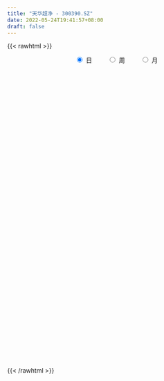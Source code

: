 ```yaml
---
title: "天华超净 - 300390.SZ"
date: 2022-05-24T19:41:57+08:00
draft: false
---
```

{{< rawhtml >}}
    <div style="text-align: center">
        <label style="padding: 1rem;"><input style="margin-right: .5rem" type="radio" name="period" value="D" checked onclick="period_change(this)">日</label>
        <label style="padding: 1rem;"><input style="margin-right: .5rem" type="radio" name="period" value="W" onclick="period_change(this)">周</label>
        <label style="padding: 1rem;"><input style="margin-right: .5rem" type="radio" name="period" value="M" onclick="period_change(this)">月</label>
    </div>
    <div id="chart" style="height: 700px;"></div> 
    <script type="text/javascript">
        const D_v = [80762.89,157834.22,132443.6,96518.9,212147.38,216285.08,112643.16,124177.95,121810.19,94123.38,204883.23,390448.58,248851.28,268420.55,229014.12,255311.05,226556.91,224383.01,166035.72,189314.53,180720.51,134389.61,144745.28,318432.0,188415.57,222816.25,136258.63,135154.48,150711.22,174479.68,109405.51,182226.04,136568.96,100994.3,108147.22,150320.34,231206.35,299266.33,206222.58,167176.9,211839.44,247022.02,169716.82,145590.75,218535.73,141402.88,166075.26,121489.1,224682.42,164921.5,212293.21,200656.16,403316.78,230656.48,263817.37,531940.54,542545.35,248605.92,336870.13,255255.33,234433.85,258477.77,209041.13,161630.61,201378.44,240666.85,192921.07,171176.92,191752.16,268802.78,239217.39,214178.41,179068.52,150154.84,104173.28,180128.32,200097.08,159625.41,208385.47,232058.59,321823.17,256010.81,184618.12,162274.79,178678.64,215143.64,198583.21,151701.38,196780.33,273568.2,179808.61,143244.02,169204.91,135725.99,263324.5,158356.55,218382.22,193871.6,200144.02,173655.83,221716.82,179803.66,201900.9,199842.55,259980.43,188293.88,173891.2,121995.0,120977.87,225959.42,179607.15,199524.59,186812.65,115245.66,218776.16,171092.66,176937.26,196175.5,211658.33,286804.15,210961.1,198810.08,125308.89,91451.16,128363.29,126163.85,305005.48,290091.4,215818.69,157253.61,144341.82,100075.65,112003.61,184833.65,228169.55,214855.27,152784.4,102488.58,120845.49,115936.78,189421.93,141512.73,159266.45,186585.52,112288.9,129411.91,130983.49,119586.57,103344.42,122204.07,123422.41,102713.09,116153.39,234231.57,202469.71,180208.3,135234.23,85131.49,112272.64,149081.74,143839.04,132710.81,125234.22,143103.73,198487.34,253135.49,135735.45,114645.51,127145.45,96478.39,134239.71,206253.44,139116.53,202192.94,146128.86,147496.67,130984.75,116554.72,124466.71,123672.06,202177.6,175214.28,297720.9,269403.96,172052.18,190478.88,293412.69,193347.6,149002.91,253931.04,151057.56,217182.26,174521.5,145284.32,316080.48,166085.73,152425.24,201030.92,144761.58,184131.12,199548.49,237786.41,286017.48,185021.36,235343.97,280693.74,281410.92,172795.96,213611.99,202602.03,140222.14,136166.72,136632.24,135481.58,109714.6,100202.73,145594.53,98283.77,127843.47,179946.96,263204.97,269418.67,146013.22,165723.16,99162.29,108655.53,104845.0,100699.77,109923.4,207427.67,151783.06,161719.46,120585.09,268819.69,277058.53,289122.41,245901.67,157556.24,107521.82,154196.5,235404.74,152625.64,100355.72,109357.85,231639.02,162879.99,200305.31,258190.32,239027.75,209723.9]
const D_histogram = [0.0,-0.0202110541,-0.0185120788,-0.0365931748,0.0691058747,0.1109046528,0.1304190978,0.1775952114,0.1773345455,0.1349531876,0.199326537,0.4926832046,0.8015077377,0.9575090024,1.0098969636,1.1222204724,1.4227491422,1.5953468962,1.5020472211,1.4438346167,1.4352630373,1.2509010652,1.1013358253,0.5682122175,0.261828848,0.10414281,-0.0777984935,-0.2234014485,-0.0807607219,-0.1456627043,-0.1892400979,-0.0810978743,-0.0772931516,-0.1477790915,-0.2208664594,-0.1961804182,0.4232290167,0.5878174539,0.8338446924,0.846112385,1.0268301186,1.5269489311,1.7361631625,1.5985373932,1.3954024618,1.1764172316,0.7769360718,0.4425725186,0.5908235093,0.7180903477,0.1615712728,-0.3618381924,-1.1683460084,-1.6617908516,-1.9559774846,-2.3582769885,-1.9760428718,-1.8749934756,-1.0721397279,-0.6822101963,-0.3703322395,-0.5234385422,-0.7559563271,-0.7891931828,-0.5881483371,-0.3629011331,-0.5295876863,-0.6429810312,-0.4164034126,0.2309913757,1.0037424035,1.6690225479,1.7529234128,1.6015605851,1.2873803647,1.3771403877,1.5582270111,1.7797138528,1.3789523729,2.0618838232,2.2496792021,1.6685132304,1.6055465356,1.4620252849,1.8337433745,3.2336122542,3.6969525204,3.4562828781,2.6155721965,1.1015985809,0.1298118319,-0.6720625029,-1.5425301458,-2.2959285551,-3.0060108819,-3.1226166798,-3.8788673882,-3.3504551148,-2.9115386981,-2.846149118,-3.0827978085,-2.7579313007,-2.2008690524,-1.9217576508,-1.1407018332,-0.4991534059,0.078231391,0.1432016465,-0.0159573662,-0.2102519551,-0.5743445064,-0.5675077504,-0.9876617139,-1.0351115064,-1.4291082989,-1.7483112235,-1.9745621431,-2.3556225565,-2.6562604028,-2.2743310996,-1.6144195213,-1.6788594441,-1.6260200169,-1.4068322489,-1.193076943,-1.2301524568,-0.5222415004,0.235778103,0.4221228322,0.7179398302,0.6152308867,0.4498849994,0.2231317295,0.4110263529,1.068587912,1.7846062313,2.074822571,2.1967340839,2.2505591553,1.8253052357,0.856789806,0.2018592192,-0.407714841,-0.5351433444,-0.6192942933,-0.9309878209,-1.292051309,-1.5335301307,-1.7586831944,-1.9711046636,-2.0122441113,-1.8993536847,-1.9133394079,-2.2590801856,-2.0593475089,-1.5634299982,-1.1223232988,-0.8578303973,-0.5574990931,-0.2808636524,-0.2040689274,-0.0234820804,-0.1269740526,-0.2709783572,-0.5196705571,-0.5301085805,-0.648685449,-0.6796730959,-0.4542107715,-0.2226586022,-0.2258240032,-0.4039516916,-0.3531675635,0.0895807404,0.3711423928,0.645721049,0.6851959922,0.5774913553,0.6537560192,0.6135819697,0.6044419371,0.6949799297,1.0875790119,1.4879917507,1.8004757618,2.0493991848,2.5120338335,2.7008978984,2.7040131725,2.8188764081,2.6921896916,2.3024241557,2.0513296348,1.9266988712,1.1457301974,0.5386720056,-0.0815220289,-0.6975395893,-1.2117778359,-1.6952428204,-2.0693745067,-2.0102903292,-1.5774221817,-1.3514790564,-1.074496373,-0.5445254889,-0.2970550027,-0.0883363698,0.0930114327,0.3661860403,0.4826499228,0.5945171818,0.4665404849,0.2008995959,0.0992044345,0.1915260466,-0.0637769803,-0.1469114128,-0.3727116758,-0.3619010799,-0.4341873648,-0.9481713598,-1.0678922597,-1.0996272357,-1.0758735262,-1.0237917786,-0.8815992114,-0.7853744038,-0.8188565592,-1.0410577315,-1.2354208298,-1.5295189879,-1.6527986043,-1.0844239102,-0.5304156176,0.0250455854,0.2465555569,0.3601729389,0.4938385607,0.6510827992,0.8459257142,0.8760559756,0.8497873044,0.8201560934,0.9897651406,0.9859275731,1.0059863416,1.0766072854,1.2104161704,1.0096579062]
const D_fast = [0.0,-0.0252638177,-0.0281928621,-0.0554222517,0.0675532664,0.1370782077,0.1891974272,0.2807723436,0.3248453141,0.3162022532,0.4304072367,0.8469347055,1.356136173,1.7515146883,2.0563768904,2.4492555173,3.1054714726,3.6769059507,3.9591180809,4.2618641307,4.6121083106,4.7404716047,4.8662403212,4.4751697677,4.2342436103,4.1025932748,3.9012023479,3.6997490308,3.8221995769,3.7208819184,3.6299945003,3.7178622553,3.7023436901,3.5949129773,3.4666089946,3.4422499313,4.1674666204,4.479009421,4.9334978326,5.1572936214,5.5947188848,6.47657493,7.119829952,7.381838531,7.5275542151,7.6026732928,7.3974261509,7.1737057274,7.4696625953,7.7764520207,7.260325764,6.6464567507,5.5478624326,4.6389698765,3.8557888724,2.8639201213,2.7521435201,2.3844445474,2.9192633631,3.1386403457,3.3579352426,3.0739693043,2.6524624376,2.4219272863,2.4759350477,2.6104569684,2.3113734936,2.0372348909,2.1597116564,2.8648542886,3.8885409173,4.9710766986,5.4932084167,5.7422357353,5.7499006062,6.183945726,6.7545891022,7.4210044072,7.3649810204,8.5633834265,9.3135986059,9.1495609419,9.487980881,9.7099659514,10.5401198847,12.748391828,14.1359702243,14.7593713014,14.572553669,13.3339796986,12.3946459076,11.424755947,10.1686557677,8.8412752196,7.3796901723,6.4824302045,4.756462649,4.4472611438,4.1582928859,3.5121451865,2.5047970439,2.1401807265,2.1470257118,1.9456977006,2.44157806,2.9583381357,3.5552807804,3.6560514476,3.4929030934,3.2460455156,2.7383668378,2.6033266561,1.9362572641,1.630029595,0.8787557278,0.1224749974,-0.5974164581,-1.5673825105,-2.5320854575,-2.7187389292,-2.4624322313,-2.9465870151,-3.3002525921,-3.4327728863,-3.5172868162,-3.8619004442,-3.2845498629,-2.4675857337,-2.1757102965,-1.7004083409,-1.6493095627,-1.7021842002,-1.8731545378,-1.5825033261,-0.6577947889,0.5043750881,1.3132970706,1.9843921045,2.6008569647,2.631929354,1.8776113759,1.2731455938,0.5616428234,0.3004284838,0.0614539616,-0.4829865212,-1.1670628365,-1.7919241909,-2.4567480532,-3.1619456883,-3.7061461639,-4.0680941585,-4.5604147337,-5.4709255577,-5.7860297582,-5.6809697471,-5.5204438724,-5.4704085702,-5.3094520393,-5.1030325117,-5.0772550185,-4.9025386917,-5.0377741771,-5.249523071,-5.6281329101,-5.7710980786,-6.0518463094,-6.2527522303,-6.1408425987,-5.96495508,-6.0245764818,-6.3036920931,-6.3411998559,-5.8760563668,-5.5017091162,-5.0657001977,-4.8549262565,-4.8182580547,-4.5785543859,-4.465332943,-4.3233624912,-4.0590795163,-3.3945856811,-2.6221750047,-1.859572053,-1.0982988339,-0.0076557268,0.8564328127,1.53555138,2.3551337175,2.9014944239,3.087334927,3.3490728148,3.7061167689,3.2115806445,2.7391904541,2.0986159124,1.3082134547,0.4910307491,-0.4162449405,-1.3077202535,-1.7512086583,-1.7126960562,-1.824622695,-1.8162641049,-1.4224245929,-1.2492178575,-1.062583317,-0.8579826564,-0.4932615387,-0.2561351754,0.004361379,-0.0069801966,-0.2223961867,-0.2992902395,-0.1590871157,-0.4303343877,-0.5501966734,-0.8691748554,-0.9488395295,-1.1296726556,-1.8806994905,-2.2673934553,-2.5740352402,-2.8192499122,-3.0231161093,-3.101323345,-3.2014421383,-3.4396384335,-3.9221040387,-4.4253223444,-5.1018002495,-5.638279517,-5.3410108004,-4.9196064123,-4.3578838128,-4.0747349522,-3.8710743354,-3.6139490734,-3.2939341351,-2.8876097916,-2.6384655363,-2.4522873814,-2.2768795691,-1.8598292367,-1.6171849109,-1.345629557,-1.0058567918,-0.5694438643,-0.5177876519]
const D_slow = [0.0,-0.0050527635,-0.0096807832,-0.0188290769,-0.0015526083,0.0261735549,0.0587783294,0.1031771322,0.1475107686,0.1812490655,0.2310806998,0.3542515009,0.5546284353,0.7940056859,1.0464799268,1.3270350449,1.6827223305,2.0815590545,2.4570708598,2.818029514,3.1768452733,3.4895705396,3.7649044959,3.9069575503,3.9724147623,3.9984504648,3.9790008414,3.9231504793,3.9029602988,3.8665446227,3.8192345982,3.7989601296,3.7796368417,3.7426920689,3.687475454,3.6384303495,3.7442376036,3.8911919671,4.0996531402,4.3111812365,4.5678887661,4.9496259989,5.3836667895,5.7833011378,6.1321517533,6.4262560612,6.6204900791,6.7311332088,6.8788390861,7.058361673,7.0987544912,7.0082949431,6.716208441,6.3007607281,5.8117663569,5.2221971098,4.7281863919,4.259438023,3.991403091,3.8208505419,3.7282674821,3.5974078465,3.4084187647,3.211120469,3.0640833848,2.9733581015,2.8409611799,2.6802159221,2.576115069,2.6338629129,2.8847985138,3.3020541508,3.740285004,4.1406751502,4.4625202414,4.8068053383,5.1963620911,5.6412905543,5.9860286475,6.5014996033,7.0639194038,7.4810477115,7.8824343454,8.2479406666,8.7063765102,9.5147795737,10.4390177039,11.3030884234,11.9569814725,12.2323811177,12.2648340757,12.09681845,11.7111859135,11.1372037747,10.3857010543,9.6050468843,8.6353300372,7.7977162586,7.069831584,6.3582943045,5.5875948524,4.8981120272,4.3478947641,3.8674553514,3.5822798931,3.4574915417,3.4770493894,3.512849801,3.5088604595,3.4562974707,3.3127113441,3.1708344065,2.923918978,2.6651411014,2.3078640267,1.8707862209,1.3771456851,0.788240046,0.1241749453,-0.4444078296,-0.84801271,-1.267727571,-1.6742325752,-2.0259406374,-2.3242098732,-2.6317479874,-2.7623083625,-2.7033638367,-2.5978331287,-2.4183481711,-2.2645404495,-2.1520691996,-2.0962862672,-1.993529679,-1.726382701,-1.2802311432,-0.7615255004,-0.2123419794,0.3502978094,0.8066241183,1.0208215698,1.0712863746,0.9693576644,0.8355718283,0.6807482549,0.4480012997,0.1249884725,-0.2583940602,-0.6980648588,-1.1908410247,-1.6939020525,-2.1687404737,-2.6470753257,-3.2118453721,-3.7266822493,-4.1175397489,-4.3981205736,-4.6125781729,-4.7519529462,-4.8221688593,-4.8731860911,-4.8790566113,-4.9108001244,-4.9785447137,-5.108462353,-5.2409894981,-5.4031608604,-5.5730791343,-5.6866318272,-5.7422964778,-5.7987524786,-5.8997404015,-5.9880322923,-5.9656371072,-5.872851509,-5.7114212468,-5.5401222487,-5.3957494099,-5.2323104051,-5.0789149127,-4.9278044284,-4.754059446,-4.482164693,-4.1101667553,-3.6600478149,-3.1476980187,-2.5196895603,-1.8444650857,-1.1684617926,-0.4637426906,0.2093047323,0.7849107713,1.29774318,1.7794178978,2.0658504471,2.2005184485,2.1801379413,2.005753044,1.702808585,1.2789978799,0.7616542532,0.2590816709,-0.1352738745,-0.4731436386,-0.7417677319,-0.8778991041,-0.9521628548,-0.9742469472,-0.950994089,-0.859447579,-0.7387850983,-0.5901558028,-0.4735206816,-0.4232957826,-0.398494674,-0.3506131623,-0.3665574074,-0.4032852606,-0.4964631796,-0.5869384495,-0.6954852908,-0.9325281307,-1.1995011956,-1.4744080045,-1.7433763861,-1.9993243307,-2.2197241336,-2.4160677345,-2.6207818743,-2.8810463072,-3.1899015146,-3.5722812616,-3.9854809127,-4.2565868902,-4.3891907946,-4.3829293983,-4.3212905091,-4.2312472743,-4.1077876341,-3.9450169343,-3.7335355058,-3.5145215119,-3.3020746858,-3.0970356624,-2.8495943773,-2.603112484,-2.3516158986,-2.0824640773,-1.7798600347,-1.5274455581]
const D_data = [['2021-05-13', 27.957, 27.8085, 27.5611, 28.6596],['2021-05-14', 27.9372, 27.4918, 26.7793, 28.6002],['2021-05-17', 27.2147, 27.6996, 27.0861, 28.5012],['2021-05-18', 27.6106, 27.383, 27.2939, 28.0658],['2021-05-19', 27.2642, 29.1841, 27.0168, 29.5898],['2021-05-20', 28.6992, 28.8575, 27.5116, 29.4216],['2021-05-21', 28.8575, 28.8476, 28.3825, 29.6888],['2021-05-24', 29.5206, 29.5107, 28.9466, 29.8669],['2021-05-25', 29.283, 29.2039, 28.9961, 29.7878],['2021-05-26', 29.3424, 28.7091, 28.6497, 29.6096],['2021-05-27', 28.513, 30.2708, 28.513, 30.7475],['2021-05-28', 30.2708, 34.4321, 30.2708, 34.4519],['2021-05-31', 34.9783, 36.8454, 34.7598, 36.9546],['2021-06-01', 36.3588, 36.9944, 35.8324, 38.0372],['2021-06-02', 37.1036, 37.1831, 36.6766, 38.6132],['2021-06-03', 37.3022, 39.4077, 37.0142, 40.4505],['2021-06-04', 38.7324, 44.1251, 38.5039, 44.1946],['2021-06-07', 44.135, 45.2871, 42.5063, 45.873],['2021-06-08', 43.708, 43.7378, 43.4001, 45.4857],['2021-06-09', 44.2939, 45.3268, 43.4398, 47.174],['2021-06-10', 45.3268, 47.3528, 44.0754, 47.9586],['2021-06-11', 46.1809, 46.1809, 44.6912, 47.5713],['2021-06-15', 46.6079, 47.174, 45.3665, 47.6706],['2021-06-16', 47.7501, 41.7316, 40.9173, 47.8692],['2021-06-17', 41.9402, 43.1916, 41.8111, 43.4001],['2021-06-18', 44.0556, 44.5124, 42.2183, 44.9196],['2021-06-21', 44.4032, 43.8669, 42.5758, 45.6843],['2021-06-22', 43.0029, 43.8768, 41.2947, 44.4032],['2021-06-23', 44.1946, 47.9189, 43.708, 48.485],['2021-06-24', 46.7966, 45.9922, 44.135, 48.0083],['2021-06-25', 45.6843, 46.3795, 44.0357, 47.0251],['2021-06-28', 47.2535, 48.8922, 46.1809, 50.7096],['2021-06-29', 49.7562, 48.3658, 47.6607, 50.5706],['2021-06-30', 48.6836, 47.7004, 47.5216, 48.9617],['2021-07-01', 48.0877, 47.6607, 46.4788, 49.2596],['2021-07-02', 47.0747, 49.1107, 46.1809, 49.9846],['2021-07-05', 51.6233, 58.9328, 51.2558, 58.9328],['2021-07-06', 61.4355, 56.3109, 54.3346, 62.0214],['2021-07-07', 57.602, 59.5883, 53.6791, 60.5814],['2021-07-08', 59.8862, 58.6348, 57.9396, 62.4187],['2021-07-09', 59.8961, 62.657, 58.903, 64.1468],['2021-07-12', 63.5608, 70.2148, 63.5608, 74.2867],['2021-07-13', 67.881, 70.5426, 66.2026, 71.0987],['2021-07-14', 67.8611, 68.5265, 66.5402, 72.9956],['2021-07-15', 69.5494, 68.8344, 65.3385, 71.1086],['2021-07-16', 68.8443, 69.4203, 66.4508, 72.5984],['2021-07-19', 69.0231, 67.1957, 66.719, 73.0949],['2021-07-20', 65.7258, 67.4638, 65.3385, 70.1751],['2021-07-21', 68.7152, 74.3959, 65.6663, 77.4349],['2021-07-22', 75.5877, 76.4021, 72.5288, 77.0178],['2021-07-23', 76.4418, 68.0299, 67.5135, 76.4418],['2021-07-26', 68.6258, 66.4409, 63.5608, 70.1155],['2021-07-27', 66.8382, 59.6478, 56.6088, 66.8481],['2021-07-28', 58.466, 59.8365, 58.3965, 62.4485],['2021-07-29', 61.6242, 59.6081, 58.6249, 64.1269],['2021-07-30', 61.5745, 55.4171, 50.2826, 61.6341],['2021-08-02', 59.5485, 64.1666, 59.5485, 66.5005],['2021-08-03', 61.5745, 61.0482, 59.5485, 64.5539],['2021-08-04', 62.0711, 71.7045, 61.5745, 72.936],['2021-08-05', 69.9963, 69.6189, 67.5036, 73.3432],['2021-08-06', 71.0093, 70.6617, 69.4402, 74.4853],['2021-08-09', 69.5097, 65.4279, 63.1139, 69.5097],['2021-08-10', 65.4378, 63.3721, 60.9389, 65.8649],['2021-08-11', 63.6502, 65.0009, 63.6502, 66.858],['2021-08-12', 63.8389, 68.2881, 62.4286, 69.8474],['2021-08-13', 67.5433, 69.7977, 66.5402, 74.4456],['2021-08-16', 66.9673, 65.1002, 62.8656, 68.2782],['2021-08-17', 64.3553, 64.9313, 62.1208, 67.3347],['2021-08-18', 65.855, 69.4501, 65.2293, 70.6816],['2021-08-19', 70.5128, 77.3952, 69.5196, 81.4472],['2021-08-20', 77.4846, 83.7116, 77.4846, 85.9064],['2021-08-23', 84.4167, 87.7834, 79.9674, 92.5008],['2021-08-24', 87.7934, 84.4068, 82.927, 92.3717],['2021-08-25', 85.9064, 83.1852, 79.451, 86.403],['2021-08-26', 83.3044, 81.6558, 81.1095, 85.3204],['2021-08-27', 82.5099, 87.843, 79.8284, 89.581],['2021-08-30', 86.4626, 91.6169, 86.403, 96.3244],['2021-08-31', 89.0249, 95.3313, 87.3961, 98.9761],['2021-09-01', 101.0319, 89.144, 85.2907, 102.4819],['2021-09-02', 92.2426, 105.7692, 87.4954, 106.9708],['2021-09-03', 111.0328, 104.627, 99.284, 118.1834],['2021-09-06', 104.5277, 96.533, 88.2701, 107.1397],['2021-09-07', 97.2878, 103.6935, 95.8576, 105.8685],['2021-09-08', 103.0082, 104.5079, 101.6278, 111.3109],['2021-09-09', 109.2451, 114.1214, 109.2451, 119.7227],['2021-09-10', 114.2208, 135.1561, 113.2375, 136.6557],['2021-09-13', 134.0736, 132.6832, 124.1323, 134.0736],['2021-09-14', 133.8253, 128.8894, 124.1422, 135.0667],['2021-09-15', 130.101, 122.5333, 122.0367, 134.2722],['2021-09-16', 122.1559, 110.9235, 107.7554, 122.1559],['2021-09-17', 114.2108, 113.2177, 106.9113, 116.4652],['2021-09-22', 109.3444, 112.0557, 109.3047, 119.1467],['2021-09-23', 112.2345, 107.4674, 104.4383, 113.7937],['2021-09-24', 107.7753, 104.6171, 101.3, 110.1092],['2021-09-27', 115.204, 100.5949, 95.9967, 116.6837],['2021-09-28', 101.3696, 104.7562, 99.6415, 106.8616],['2021-09-29', 103.7928, 92.8584, 92.7491, 107.6362],['2021-09-30', 97.4765, 106.6133, 97.4765, 107.5568],['2021-10-08', 108.252, 106.663, 103.2863, 111.1122],['2021-10-11', 105.2726, 101.9952, 97.983, 108.7486],['2021-10-12', 100.7935, 96.2152, 93.7919, 103.7829],['2021-10-13', 96.3343, 101.8959, 95.3412, 104.6668],['2021-10-14', 99.274, 105.8685, 97.6453, 107.3482],['2021-10-15', 105.2726, 103.5842, 99.4131, 107.5568],['2021-10-18', 103.0777, 112.0557, 99.0655, 113.1184],['2021-10-19', 108.0335, 114.0122, 107.4575, 116.7632],['2021-10-20', 113.2177, 116.8426, 111.4002, 123.1491],['2021-10-21', 117.1704, 112.7509, 112.0259, 119.0573],['2021-10-22', 113.7242, 110.2383, 110.2283, 117.1902],['2021-10-25', 108.1427, 109.2451, 103.3956, 111.2314],['2021-10-26', 113.1184, 105.7692, 105.2329, 115.3033],['2021-10-27', 106.2757, 109.4537, 103.2863, 112.6019],['2021-10-28', 107.7058, 102.7897, 101.1213, 111.2314],['2021-10-29', 103.3062, 105.7791, 102.8295, 106.9609],['2021-11-01', 105.789, 99.6018, 98.3206, 109.8212],['2021-11-02', 100.1083, 97.6254, 95.7385, 101.9754],['2021-11-03', 98.3405, 96.0463, 92.3618, 98.6186],['2021-11-04', 97.2778, 90.8721, 90.6536, 98.0723],['2021-11-05', 92.3519, 88.0814, 87.694, 93.6429],['2021-11-08', 86.8896, 94.8546, 86.8896, 97.3275],['2021-11-09', 95.4207, 99.5124, 93.8515, 100.6942],['2021-11-10', 99.6117, 90.5741, 89.9783, 99.6117],['2021-11-11', 91.17, 90.4748, 89.6803, 92.8484],['2021-11-12', 91.3289, 91.8156, 89.7399, 92.6995],['2021-11-15', 90.882, 91.5673, 87.2471, 92.908],['2021-11-16', 91.5673, 87.5749, 87.0882, 92.3618],['2021-11-17', 89.4618, 97.6453, 89.4618, 101.8959],['2021-11-18', 99.3038, 101.7469, 92.0639, 105.1534],['2021-11-19', 98.3206, 97.0295, 95.8179, 101.3596],['2021-11-22', 97.9234, 99.8103, 97.9234, 102.323],['2021-11-23', 99.8103, 95.5398, 95.1624, 101.588],['2021-11-24', 95.6689, 94.1395, 93.7323, 97.5261],['2021-11-25', 93.9409, 92.2724, 91.1005, 95.6888],['2021-11-26', 93.2358, 97.3275, 92.5604, 101.3],['2021-11-29', 95.1823, 105.8387, 95.0234, 106.8318],['2021-11-30', 107.815, 111.2314, 106.4643, 111.5393],['2021-12-01', 110.2383, 110.0297, 106.3452, 112.7211],['2021-12-02', 109.8609, 110.6852, 108.0534, 111.8869],['2021-12-03', 109.7417, 112.1054, 109.3742, 114.1612],['2021-12-06', 109.2551, 106.8119, 106.6232, 112.2245],['2021-12-07', 107.5568, 97.4268, 95.6391, 108.5499],['2021-12-08', 97.3275, 97.5261, 95.6491, 98.9264],['2021-12-09', 96.8408, 94.7255, 93.7125, 98.2511],['2021-12-10', 93.3549, 98.5192, 93.2258, 99.8103],['2021-12-13', 98.5192, 98.1319, 95.9371, 99.5025],['2021-12-14', 98.1121, 93.6628, 93.0371, 98.1121],['2021-12-15', 94.3282, 90.3656, 89.8889, 94.7652],['2021-12-16', 90.8721, 89.0844, 88.4886, 91.5673],['2021-12-17', 89.0844, 86.6314, 86.4427, 89.5413],['2021-12-20', 86.4427, 83.9698, 83.4633, 88.7269],['2021-12-21', 83.9598, 83.6222, 81.6359, 85.9859],['2021-12-22', 84.1982, 83.9003, 82.9766, 85.0523],['2021-12-23', 84.4167, 80.7024, 80.1661, 84.8636],['2021-12-24', 81.3678, 73.4723, 72.3997, 81.5366],['2021-12-27', 74.3066, 77.6832, 73.6114, 78.5075],['2021-12-28', 77.8521, 81.2684, 75.8161, 82.7383],['2021-12-29', 80.4441, 81.4373, 80.4243, 85.1119],['2021-12-30', 81.6359, 79.6993, 79.5305, 82.4205],['2021-12-31', 80.2852, 80.4441, 78.7558, 81.626],['2022-01-04', 82.4205, 80.6924, 77.713, 82.4205],['2022-01-05', 78.9346, 78.2592, 76.2034, 80.9208],['2022-01-06', 78.1599, 79.4709, 75.1607, 81.7352],['2022-01-07', 78.7359, 75.3593, 74.7733, 80.176],['2022-01-10', 74.5846, 73.3134, 72.8367, 75.975],['2022-01-11', 72.9062, 69.897, 68.6953, 73.3929],['2022-01-12', 72.8665, 71.0193, 68.7748, 74.237],['2022-01-13', 70.9994, 68.0796, 67.9207, 71.8038],['2022-01-14', 68.0796, 67.4539, 67.0666, 68.8244],['2022-01-17', 68.1292, 69.9367, 66.6991, 70.7114],['2022-01-18', 69.5594, 70.1652, 69.0231, 71.6847],['2022-01-19', 69.5296, 66.8382, 66.6296, 69.8474],['2022-01-20', 67.1262, 63.0642, 63.0146, 67.5234],['2022-01-21', 64.1567, 64.4348, 62.6868, 65.7457],['2022-01-24', 64.4348, 69.7282, 63.8587, 71.6052],['2022-01-25', 70.4234, 69.0131, 68.9436, 71.5059],['2022-01-26', 70.7809, 70.0162, 67.871, 71.208],['2022-01-27', 70.5724, 67.6525, 67.5631, 72.0025],['2022-01-28', 68.5265, 65.3485, 65.1498, 69.3905],['2022-02-07', 67.5234, 67.3049, 66.3416, 70.5922],['2022-02-08', 65.6265, 65.7159, 64.3752, 66.7091],['2022-02-09', 66.5899, 65.7457, 62.3095, 67.8313],['2022-02-10', 66.4906, 67.0467, 64.9711, 67.8214],['2022-02-11', 67.5334, 72.2011, 65.1995, 75.4785],['2022-02-14', 71.8535, 74.8726, 71.0491, 78.1301],['2022-02-15', 76.551, 76.4716, 73.1942, 77.3158],['2022-02-16', 77.4647, 78.2592, 77.0873, 81.4373],['2022-02-17', 77.4051, 84.2975, 77.1668, 86.7307],['2022-02-18', 83.5527, 84.4167, 82.6588, 87.6146],['2022-02-21', 84.4167, 84.5657, 82.4403, 85.6085],['2022-02-22', 88.3892, 88.3892, 86.5221, 90.5444],['2022-02-23', 88.2701, 87.5252, 85.817, 88.7666],['2022-02-24', 85.6581, 84.9033, 81.3082, 87.0684],['2022-02-25', 85.9064, 86.8002, 83.8903, 88.9057],['2022-02-28', 86.403, 89.1838, 85.8071, 89.869],['2022-03-01', 88.4985, 80.0072, 78.4678, 88.7865],['2022-03-02', 79.9972, 79.4013, 76.849, 81.0301],['2022-03-03', 79.6894, 76.4021, 76.2928, 80.0171],['2022-03-04', 75.8459, 73.085, 72.7771, 78.2592],['2022-03-07', 72.5984, 70.7908, 70.1254, 73.5418],['2022-03-08', 71.2874, 67.5135, 67.0368, 71.8038],['2022-03-09', 68.0895, 65.1895, 62.2399, 68.2583],['2022-03-10', 67.8313, 68.1988, 66.143, 69.3905],['2022-03-11', 67.2851, 72.7871, 66.7885, 73.373],['2022-03-14', 70.8107, 70.7611, 70.5426, 73.2737],['2022-03-15', 71.1881, 71.7045, 70.2843, 75.1805],['2022-03-16', 73.8, 76.3, 71.5, 76.3],['2022-03-17', 78.95, 74.4, 73.68, 79.68],['2022-03-18', 74.0, 74.86, 71.54, 74.86],['2022-03-21', 73.31, 75.44, 72.73, 77.65],['2022-03-22', 75.7, 77.88, 74.01, 78.87],['2022-03-23', 78.56, 77.2, 75.59, 79.37],['2022-03-24', 76.2, 78.1, 74.39, 78.68],['2022-03-25', 79.0, 75.4, 75.4, 79.68],['2022-03-28', 74.51, 72.81, 71.1, 76.0],['2022-03-29', 73.42, 73.93, 72.1, 75.59],['2022-03-30', 74.5, 76.4, 73.2, 76.43],['2022-03-31', 75.9, 71.6, 71.0, 76.13],['2022-04-01', 71.59, 72.7, 70.8, 74.38],['2022-04-06', 72.67, 69.8, 68.48, 73.66],['2022-04-07', 69.9, 71.81, 69.47, 74.2],['2022-04-08', 75.48, 70.19, 69.9, 75.99],['2022-04-11', 68.0, 62.39, 62.25, 68.0],['2022-04-12', 62.38, 64.65, 62.12, 65.09],['2022-04-13', 63.9, 64.28, 62.5, 67.2],['2022-04-14', 65.29, 63.85, 63.0, 65.6],['2022-04-15', 63.48, 63.3, 62.1, 64.99],['2022-04-18', 63.0, 63.89, 59.71, 64.22],['2022-04-19', 63.03, 62.96, 62.1, 64.35],['2022-04-20', 63.16, 60.5, 60.31, 63.98],['2022-04-21', 60.78, 56.3, 55.49, 61.49],['2022-04-22', 56.26, 54.17, 53.9, 56.73],['2022-04-25', 52.23, 50.0, 49.0, 53.44],['2022-04-26', 50.79, 49.19, 49.01, 51.49],['2022-04-27', 49.2, 57.38, 48.67, 57.5],['2022-04-28', 55.51, 58.98, 55.2, 60.45],['2022-04-29', 58.98, 61.18, 58.01, 61.61],['2022-05-05', 60.0, 58.59, 56.73, 60.15],['2022-05-06', 56.91, 57.78, 56.6, 60.35],['2022-05-09', 57.73, 58.45, 57.2, 59.03],['2022-05-10', 57.0, 59.42, 56.61, 60.55],['2022-05-11', 59.0, 60.9, 58.65, 63.49],['2022-05-12', 60.13, 59.62, 58.69, 60.97],['2022-05-13', 60.29, 59.13, 58.41, 60.48],['2022-05-16', 59.9, 59.15, 58.75, 61.5],['2022-05-17', 59.15, 62.33, 59.08, 63.1],['2022-05-18', 62.45, 61.01, 60.82, 62.88],['2022-05-19', 60.2, 61.8, 58.94, 61.99],['2022-05-20', 62.06, 63.2, 60.2, 63.55],['2022-05-23', 63.48, 65.19, 62.5, 65.97],['2022-05-24', 65.17, 61.47, 61.28, 65.64]]
const W_v = [107064.55,92093.28,122072.97,119414.45,91819.29,85770.38,125951.76,105187.82,142032.89,252144.3,143776.2,175490.42,145100.07,197731.88,102393.78,80209.19,84404.22,71905.29,1035215.21,378622.73,187218.47,218069.2,105003.62,155480.34,70980.73,108057.94,109155.51,151200.32,193572.57,109968.44,39632.92,19249.88,153528.81,1220826.4300000002,755293.37,2222599.5900000003,1843645.2400000002,1213205.98,1334478.55,808583.24,653393.9300000001,376984.02,826399.9800000001,912772.2100000001,1437291.3900000001,1036403.1899999999,758831.45,588954.49,279260.5,297741.36,267436.03,1815211.4999999998,3320992.5700000003,2279538.7800000003,1067216.76,969577.6000000001,947623.74,477108.74,753263.8100000001,417859.04,730528.45,439833.1299999999,265547.52,264607.24,351684.24,344548.08,348114.13,963281.1899999999,837289.8199999999,461469.98,251390.56,255863.43,188915.13,123626.0,150601.35,220707.51,256211.04,222249.42,359412.32,209919.01,418817.55,534770.29,678146.25,1128465.25,947379.6499999999,1855377.5799999998,845276.4399999999,541879.1299999999,537540.72,397805.91,345450.59,97845.31,395805.14,353690.12,318978.1,1306673.3599999999,1184011.1099999999,1514198.6000000001,744934.0800000001,515005.4400000001,499336.21,236097.94,263902.35,230054.41,462594.74,289642.08,244575.97,321304.53,285978.32,374313.58,328140.79,416154.47,1088386.46,101022.38,270524.31,286891.6,247077.21,283263.75,281185.35,217634.89,390391.72,463524.42,578721.1699999999,355353.88,527421.6000000001,1810067.4399999999,1038832.54,1504035.71,1369144.51,853069.9600000001,2720873.1799999997,2835130.7000000002,2795097.3100000001,2283242.0,1559603.5799999998,1912888.72,1383178.6899999999,1035165.3999999999,1632359.6499999999,2060546.6100000001,2055282.6399999997,1310482.0,830130.97,1135236.8199999998,1001742.72,1289463.2000000002,739907.6499999999,1340299.1699999999,1605164.4199999999,1844618.6200000001,788009.8199999999,1220241.6200000001,1967361.5,2093165.8299999998,1201141.7,1319896.9399999999,1524927.01,812347.01,573065.58,754231.5900000001,594744.55,706507.9400000001,536203.79,303132.49,228624.8,111753.8,585217.8500000001,1182219.72,510294.72,745662.3800000001,525577.41,791835.9300000001,492234.1900000001,619316.5800000001,1783511.8699999999,1329014.8399999999,2386588.2600000002,1239281.46,1390633.1200000001,1001682.8900000001,1417161.8200000001,1542677.8999999999,752053.24,373795.76,300161.83,927371.9299999999,1037902.3,836461.79,752115.8600000001,717318.95,1059328.7,636640.1699999999,851426.61,933302.24,765794.5699999999,236469.91,580335.98,770038.12,935443.3300000001,1228153.9099999999,894843.38,874409.1000000001,706009.52,678256.86,1115711.6000000001,922268.2,889461.49,1630387.3300000001,1617710.5800000001,1071194.8,1063870.3200000001,827703.3700000001,1121989.72,996726.0,1000441.7299999999,448174.92,833934.87,200144.02,976919.76,865138.38,907149.4700000001,974639.91,913335.38,1065442.71,698508.34,819143.2899999999,792723.4099999999,595615.29,698724.53,715316.37,550865.8100000001,845107.52,703233.52,743357.9399999999,923251.55,1118695.3100000001,945695.27,980906.6900000001,1052245.0800000001,1155265.95,829235.12,589277.21,570995.3999999999,788972.8700000001,674678.9000000001,1117305.1799999999,403457.91,750104.4199999999,962372.49,448751.65]
const W_histogram = [0.0,-0.0193112251,-0.0658924615,-0.0844905464,-0.0928759516,-0.100386537,-0.0793102154,-0.0586178159,-0.0410444725,-0.023554281,-0.0038906123,0.0172748967,0.0181494074,0.0305523793,0.0181715473,0.0070931462,-0.0165165859,-0.0196658634,-0.0240697865,-0.0540802453,-0.0648439269,-0.0732534835,-0.0722470683,-0.0791328655,-0.0738122861,-0.0686799857,-0.067249884,-0.0506843911,-0.0655520364,-0.0825872146,-0.0809713963,-0.0698822295,-0.0335832571,0.0877513926,0.2345792911,0.266732825,0.3301503716,0.3824364072,0.3414889825,0.2847947775,0.2155312447,0.1704960077,0.1499578553,0.1644307977,0.1842706749,0.1735695133,0.1540509648,0.0377677308,-0.0808766241,-0.1481122303,-0.1738455298,0.01759005,0.1278386974,0.1059912445,0.0154241849,-0.0329390538,-0.0700572914,-0.104990795,-0.119445066,-0.1436650756,-0.1406405331,-0.143230742,-0.1519794717,-0.2044542255,-0.2265036413,-0.2285831242,-0.1989257573,-0.152417701,-0.0741962043,-0.0687225185,-0.0640484232,-0.0572686712,-0.0648825604,-0.0728343396,-0.084684454,-0.0656231269,-0.0470161382,-0.0353695773,-0.0077025468,-0.0144209523,0.0099857692,0.0444621647,0.0694036112,0.129890658,0.1445045364,0.2075174005,0.2200042423,0.2256209812,0.2090772999,0.1829147283,0.1373443609,0.0956231791,0.0455074448,0.0073699498,-0.0220495777,-0.0215975615,-0.0135524384,-0.0118284115,0.0009567535,-0.0158311928,-0.0175450688,-0.032942515,-0.043462236,-0.0509059677,-0.0684875711,-0.1139753858,-0.1303012929,-0.120916609,-0.1220283779,-0.0910410594,-0.0526600502,-0.0272614645,-0.0263558073,-0.0338714144,-0.0323648386,-0.0358980033,-0.025972861,-0.0244234931,-0.0224888259,-0.0310522811,-0.0092042763,0.0079382053,0.0356820904,0.0490387267,0.0519403548,0.0945415726,0.1338010641,0.1679712243,0.1816908978,0.190891535,0.2824706537,0.548499213,0.7829335617,0.7646988927,0.7928913887,0.5426094723,0.3044524818,0.1001405348,-0.0008022468,0.0205218813,0.0028908489,-0.0495537361,-0.0461431593,0.0286681454,0.0549704404,-0.0191696597,-0.0612542993,0.0120872779,0.047168493,0.1497896828,0.1968188864,0.2048265817,0.4937953746,0.4973420007,0.4716136175,0.5755989931,0.4844427642,0.3687555022,0.2132351176,0.1629382658,0.0949601852,-0.1020066186,-0.2126419255,-0.3342428948,-0.4151648715,-0.4060321625,-0.3507487564,-0.3835796017,-0.4273577522,-0.3496841732,-0.3336766512,-0.230722718,-0.1886694221,-0.1568739762,-0.0608244676,0.2322838512,0.6784802558,0.7712859505,0.7483914466,0.4920542704,0.6536939964,0.8185187719,0.714004744,0.6756733872,0.4727731013,0.4813250729,0.3366666751,0.2278392171,0.1637139832,0.2297427731,0.1415916238,0.1202438967,-0.0187934145,-0.0360665869,-0.239389018,-0.3542349619,-0.4680563458,-0.454205702,-0.0901577967,0.7367033347,1.321234045,1.4825471915,1.5923941736,1.7157402555,2.527365203,3.2892076982,3.4520636191,2.5068938814,2.6888629561,2.5336200007,3.1124735914,3.4897099607,4.5203068259,6.7732692789,6.3104918596,5.0066052068,3.9087314284,2.864405014,1.7022042465,1.1442978752,0.2825649685,-1.5699212267,-2.5749700444,-2.8958753369,-3.0782713042,-2.2332014184,-2.5934764816,-3.5760532156,-4.9701491321,-5.2530615045,-5.5821260804,-6.0901491626,-6.3579956275,-6.195789821,-5.3794104969,-3.8412889427,-2.5501307926,-2.5030183241,-2.3761536753,-2.0492377071,-1.7072263926,-1.5765605221,-1.5694929458,-1.9162090556,-2.6050786333,-2.4363370994,-2.3976962207,-2.1340267931,-1.5646878934,-1.2001831862]
const W_fast = [0.0,-0.0241390313,-0.0871933832,-0.1269141046,-0.1585184977,-0.1911257174,-0.1898769497,-0.1838390041,-0.1765267788,-0.1649251576,-0.146234142,-0.1207499088,-0.1153380462,-0.0952969795,-0.1031349247,-0.1124400393,-0.1401789178,-0.1482446611,-0.1586660309,-0.202196551,-0.2291712143,-0.2558941418,-0.2729494936,-0.2996185073,-0.3127509993,-0.3247886954,-0.3401710648,-0.3362766696,-0.3675323239,-0.4052143058,-0.4238413366,-0.4302227272,-0.4023195691,-0.2590470712,-0.0535743499,0.0452623902,0.1912175297,0.3391126672,0.383537488,0.3980419775,0.3826612558,0.3802500208,0.3972013321,0.452781974,0.5186895199,0.5513807366,0.5703749293,0.463533628,0.3246701171,0.2204064533,0.1512117714,0.3470448637,0.4892531854,0.4939035436,0.4071925303,0.3505945281,0.2959619676,0.2347807654,0.1904652278,0.1303289493,0.0981933585,0.0597954642,0.0130518665,-0.0905364436,-0.1692117698,-0.2284370337,-0.2485111062,-0.2401074751,-0.1804350294,-0.1921419733,-0.2034799838,-0.2110173997,-0.2348519289,-0.261012293,-0.2940335208,-0.2913779755,-0.2845250214,-0.2817208548,-0.255979461,-0.2663031045,-0.2393999408,-0.1938080041,-0.1515156548,-0.0585559435,-0.007815931,0.1070762832,0.1745641856,0.2365861697,0.2723118135,0.291877924,0.2806436467,0.2628282597,0.2240893866,0.1877943791,0.1528624572,0.1479150829,0.1525720965,0.1513390205,0.1643633739,0.1436176294,0.1375174862,0.1138844112,0.0924991313,0.0723289076,0.0376254114,-0.0363562498,-0.0852574801,-0.1061019485,-0.1377208118,-0.1294937581,-0.1042777615,-0.0856945419,-0.0913778365,-0.1073612972,-0.113945931,-0.1264535965,-0.1230216695,-0.127578175,-0.1312657142,-0.1475922397,-0.128045304,-0.1089182711,-0.0722538633,-0.0466375454,-0.0307508285,0.0354857825,0.10819554,0.1843585062,0.2435009042,0.3004244251,0.4626212072,0.8657745698,1.295942309,1.4688823632,1.6952977063,1.580668158,1.4186242879,1.2393474747,1.1382041313,1.1646587297,1.1477504096,1.0829173906,1.0747921775,1.1567705185,1.1968154237,1.1178829086,1.0604846942,1.1368480909,1.1837214292,1.3237900398,1.420023965,1.4792383056,1.8916559423,2.0195380685,2.1117130897,2.3595982135,2.3895526756,2.3660542893,2.2638426841,2.2542803988,2.2100423644,1.9875739059,1.8237781176,1.6186164246,1.4339032301,1.3415278984,1.3091241155,1.1803983697,1.0297807812,1.0200333169,0.9526216761,0.9978949298,0.9927808701,0.985357822,1.0662012137,1.4173804953,2.0331969639,2.3188241462,2.483027504,2.3497038953,2.6747671205,3.0442215889,3.118208747,3.248795737,3.1640887264,3.2929719663,3.2324802372,3.1806125835,3.1574158453,3.2808803286,3.2281270852,3.2368403323,3.0931046675,3.0668148483,2.8036451627,2.6002404784,2.369405008,2.2697042263,2.6112126825,3.6222496475,4.5370888691,5.0690388135,5.576984339,6.1292654847,7.5727317329,9.1568761527,10.1827479784,9.8643017111,10.7184865248,11.1966485695,12.5536205582,13.8032844175,15.9639579892,19.910237762,21.0250833075,20.9728479565,20.8521570352,20.5239318743,19.7872821685,19.5154502659,18.7243586014,16.4793920995,14.8306007707,13.7857266439,12.8337628506,13.1205323818,12.1118881982,10.2352981603,7.5986649607,6.0024872122,4.2778911162,2.2473307434,0.3899853716,-0.9967562772,-1.5252295772,-0.9474302587,-0.2938048068,-0.8724469193,-1.3396206893,-1.5250141479,-1.6098094315,-1.8732836915,-2.2585893517,-3.0843577254,-4.4244969614,-4.8648397024,-5.4256228788,-5.6954601495,-5.5172932232,-5.4528343125]
const W_slow = [0.0,-0.0048278063,-0.0213009216,-0.0424235582,-0.0656425461,-0.0907391804,-0.1105667342,-0.1252211882,-0.1354823063,-0.1413708766,-0.1423435297,-0.1380248055,-0.1334874536,-0.1258493588,-0.121306472,-0.1195331854,-0.1236623319,-0.1285787978,-0.1345962444,-0.1481163057,-0.1643272874,-0.1826406583,-0.2007024254,-0.2204856417,-0.2389387133,-0.2561087097,-0.2729211807,-0.2855922785,-0.3019802876,-0.3226270912,-0.3428699403,-0.3603404977,-0.368736312,-0.3467984638,-0.288153641,-0.2214704348,-0.1389328419,-0.0433237401,0.0420485055,0.1132471999,0.1671300111,0.209754013,0.2472434768,0.2883511763,0.334418845,0.3778112233,0.4163239645,0.4257658972,0.4055467412,0.3685186836,0.3250573012,0.3294548137,0.361414488,0.3879122991,0.3917683454,0.3835335819,0.3660192591,0.3397715603,0.3099102938,0.2739940249,0.2388338916,0.2030262062,0.1650313382,0.1139177819,0.0572918715,0.0001460905,-0.0495853488,-0.0876897741,-0.1062388252,-0.1234194548,-0.1394315606,-0.1537487284,-0.1699693685,-0.1881779534,-0.2093490669,-0.2257548486,-0.2375088832,-0.2463512775,-0.2482769142,-0.2518821523,-0.24938571,-0.2382701688,-0.220919266,-0.1884466015,-0.1523204674,-0.1004411173,-0.0454400567,0.0109651886,0.0632345136,0.1089631956,0.1432992859,0.1672050806,0.1785819418,0.1804244293,0.1749120349,0.1695126445,0.1661245349,0.163167432,0.1634066204,0.1594488222,0.155062555,0.1468269262,0.1359613672,0.1232348753,0.1061129825,0.0776191361,0.0450438128,0.0148146606,-0.0156924339,-0.0384526987,-0.0516177113,-0.0584330774,-0.0650220292,-0.0734898828,-0.0815810925,-0.0905555933,-0.0970488085,-0.1031546818,-0.1087768883,-0.1165399586,-0.1188410277,-0.1168564763,-0.1079359537,-0.0956762721,-0.0826911833,-0.0590557902,-0.0256055242,0.0163872819,0.0618100064,0.1095328901,0.1801505535,0.3172753568,0.5130087472,0.7041834704,0.9024063176,1.0380586857,1.1141718061,1.1392069398,1.1390063781,1.1441368484,1.1448595607,1.1324711267,1.1209353368,1.1281023732,1.1418449833,1.1370525683,1.1217389935,1.124760813,1.1365529362,1.1740003569,1.2232050785,1.274411724,1.3978605676,1.5221960678,1.6400994722,1.7839992204,1.9051099115,1.997298787,2.0506075665,2.0913421329,2.1150821792,2.0895805246,2.0364200432,1.9528593195,1.8490681016,1.7475600609,1.6598728719,1.5639779714,1.4571385334,1.3697174901,1.2862983273,1.2286176478,1.1814502923,1.1422317982,1.1270256813,1.1850966441,1.3547167081,1.5475381957,1.7346360573,1.8576496249,2.021073124,2.225702817,2.404204003,2.5731223498,2.6913156251,2.8116468934,2.8958135621,2.9527733664,2.9937018622,3.0511375555,3.0865354614,3.1165964356,3.111898082,3.1028814353,3.0430341807,2.9544754403,2.8374613538,2.7239099283,2.7013704791,2.8855463128,3.2158548241,3.586491622,3.9845901654,4.4135252292,5.04536653,5.8676684545,6.7306843593,7.3574078297,8.0296235687,8.6630285689,9.4411469667,10.3135744569,11.4436511634,13.1369684831,14.714591448,15.9662427497,16.9434256068,17.6595268603,18.0850779219,18.3711523907,18.4417936329,18.0493133262,17.4055708151,16.6816019809,15.9120341548,15.3537338002,14.7053646798,13.8113513759,12.5688140929,11.2555487167,9.8600171966,8.337479906,6.7479809991,5.1990335439,3.8541809196,2.893858684,2.2563259858,1.6305714048,1.036532986,0.5242235592,0.0974169611,-0.2967231695,-0.6890964059,-1.1681486698,-1.8194183281,-2.428502603,-3.0279266581,-3.5614333564,-3.9526053298,-4.2526511263]
const W_data = [['2017-07-07', 5.5494, 5.6826, 5.495, 5.7431],['2017-07-14', 5.7068, 5.38, 5.3134, 5.7068],['2017-07-21', 5.3255, 4.8232, 4.7082, 5.3679],['2017-07-28', 4.7808, 4.9321, 4.7143, 5.0411],['2017-08-04', 4.9261, 4.9079, 4.8414, 5.0048],['2017-08-11', 4.9019, 4.7869, 4.7566, 4.9987],['2017-08-18', 4.7869, 5.0955, 4.7687, 5.1682],['2017-08-25', 5.1137, 5.1318, 5.0169, 5.1561],['2017-09-01', 5.1379, 5.1379, 5.0471, 5.2468],['2017-09-08', 5.1197, 5.1863, 5.0955, 5.3376],['2017-09-15', 5.1803, 5.2831, 5.144, 5.3739],['2017-09-22', 5.3013, 5.3981, 5.2226, 5.5676],['2017-09-29', 5.3376, 5.1984, 5.1137, 5.5071],['2017-10-13', 5.2347, 5.38, 5.1924, 5.4889],['2017-10-20', 5.3618, 5.0713, 4.9624, 5.4223],['2017-10-27', 5.0713, 5.0169, 5.0048, 5.1742],['2017-11-03', 5.0229, 4.7445, 4.6961, 5.0411],['2017-11-10', 4.7264, 4.8958, 4.7082, 4.9866],['2017-11-17', 5.386, 4.8232, 4.8232, 6.2756],['2017-11-24', 4.7687, 4.3572, 4.3512, 4.7687],['2017-12-01', 4.3633, 4.4177, 4.3209, 4.4722],['2017-12-08', 4.4359, 4.3149, 4.0607, 4.4359],['2017-12-15', 4.3149, 4.327, 4.2422, 4.3935],['2017-12-29', 4.218, 4.1212, 3.9397, 4.2362],['2018-01-05', 4.1333, 4.1757, 4.091, 4.1999],['2018-01-12', 4.1696, 4.1091, 4.0304, 4.1938],['2018-01-19', 4.0789, 3.9881, 3.867, 4.1031],['2018-01-26', 3.9699, 4.1394, 3.8973, 4.1938],['2018-02-02', 4.1273, 3.6613, 3.6008, 4.218],['2018-02-09', 3.631, 3.4434, 3.274, 3.631],['2018-02-14', 3.4434, 3.5221, 3.4434, 3.6552],['2018-02-23', 3.5342, 3.5645, 3.5342, 3.6068],['2018-03-02', 3.5947, 3.9155, 3.5705, 4.1757],['2018-03-09', 4.2301, 5.38, 4.2301, 5.38],['2018-03-16', 5.7189, 6.5116, 5.4223, 6.5116],['2018-03-23', 6.7779, 5.7249, 5.7249, 6.9413],['2018-03-30', 5.4707, 6.5903, 5.3981, 7.0987],['2018-04-04', 7.2378, 7.0381, 6.9655, 7.958],['2018-04-13', 6.7234, 6.1909, 6.1606, 6.9595],['2018-04-20', 6.1183, 5.9912, 5.9367, 6.4511],['2018-04-27', 5.9246, 5.7128, 5.6281, 6.2454],['2018-05-04', 5.8702, 5.8883, 5.6886, 6.1727],['2018-05-11', 5.8278, 6.1788, 5.8278, 6.6327],['2018-05-18', 6.1667, 6.7658, 6.1183, 6.7658],['2018-05-25', 6.8082, 7.1108, 6.1727, 7.371],['2018-06-01', 7.0684, 6.9474, 6.5237, 7.3831],['2018-06-08', 6.8384, 6.9432, 6.0578, 7.0586],['2018-06-15', 6.9736, 5.4988, 5.3895, 7.101],['2018-06-22', 5.3895, 4.8736, 4.6248, 5.3956],['2018-06-29', 4.9829, 4.9768, 4.6733, 5.0314],['2018-07-06', 4.9647, 5.1649, 4.6612, 5.1892],['2018-07-13', 5.4623, 8.321, 5.341, 8.321],['2018-07-20', 8.9218, 8.2299, 6.7854, 9.1524],['2018-07-27', 8.3392, 6.9614, 6.9493, 8.8793],['2018-08-03', 7.0889, 5.8993, 5.8933, 7.3135],['2018-08-10', 6.0146, 6.0996, 5.7355, 6.3242],['2018-08-17', 6.045, 6.0207, 5.869, 6.8401],['2018-08-24', 5.9782, 5.8326, 5.8265, 6.2149],['2018-08-31', 5.869, 5.9115, 5.8386, 6.5487],['2018-09-07', 5.8933, 5.6201, 5.4077, 5.9357],['2018-09-14', 5.5716, 5.8265, 5.432, 6.3363],['2018-09-21', 5.5898, 5.6748, 5.2803, 5.7355],['2018-09-28', 5.5898, 5.4745, 5.3531, 5.7476],['2018-10-12', 5.341, 4.6369, 4.3395, 5.4016],['2018-10-19', 4.7644, 4.6551, 4.297, 5.0071],['2018-10-26', 4.7522, 4.6612, 4.4609, 4.9647],['2018-11-02', 4.6612, 4.9586, 4.5034, 4.995],['2018-11-09', 4.9464, 5.2256, 4.8918, 5.9115],['2018-11-16', 5.2256, 5.8568, 5.1649, 6.0511],['2018-11-23', 5.8204, 5.0982, 5.0921, 5.8204],['2018-11-30', 5.0739, 5.0436, 4.9161, 5.3045],['2018-12-07', 5.171, 5.0314, 4.9464, 5.256],['2018-12-14', 4.9707, 4.7765, 4.734, 5.0314],['2018-12-21', 4.7097, 4.6491, 4.6066, 4.8311],['2018-12-28', 4.6126, 4.4548, 4.3759, 4.734],['2019-01-04', 4.4609, 4.7704, 4.3759, 4.8979],['2019-01-11', 4.8433, 4.7886, 4.6733, 4.8979],['2019-01-18', 4.7886, 4.7158, 4.6733, 4.9464],['2019-01-25', 4.8129, 4.9707, 4.7097, 5.08],['2019-02-01', 4.9768, 4.5519, 4.382, 5.0253],['2019-02-15', 4.558, 4.9525, 4.5398, 5.341],['2019-02-22', 4.995, 5.2256, 4.9525, 5.2499],['2019-03-01', 5.3106, 5.2803, 5.1285, 5.6383],['2019-03-08', 5.3713, 6.0086, 5.2924, 6.5062],['2019-03-15', 6.13, 5.7233, 5.5655, 6.482],['2019-03-22', 6.2938, 6.6641, 6.2938, 7.5866],['2019-03-29', 6.482, 6.397, 6.1117, 6.9493],['2019-04-04', 6.4213, 6.5366, 6.4213, 6.7369],['2019-04-12', 6.5912, 6.4091, 6.2574, 6.7612],['2019-04-19', 6.3727, 6.3424, 5.9479, 6.3909],['2019-04-26', 6.3181, 6.0511, 5.9175, 6.4638],['2019-04-30', 6.0268, 5.9782, 5.7658, 6.1057],['2019-05-10', 5.7779, 5.7051, 5.1649, 5.8326],['2019-05-17', 5.6141, 5.6626, 5.5716, 6.0207],['2019-05-24', 5.784, 5.608, 5.5473, 5.8811],['2019-05-31', 5.6748, 5.9109, 5.6201, 6.5513],['2019-06-06', 5.8321, 6.039, 5.5169, 6.4922],['2019-06-14', 6.0883, 5.9996, 5.7435, 6.768],['2019-06-21', 6.0095, 6.1966, 5.8026, 6.3247],['2019-06-28', 6.1375, 5.8321, 5.8124, 6.1966],['2019-07-05', 5.9799, 5.9799, 5.7927, 6.1572],['2019-07-12', 5.9504, 5.7632, 5.7336, 5.9602],['2019-07-19', 5.7435, 5.7435, 5.5957, 5.9504],['2019-07-26', 5.7533, 5.7139, 5.5267, 5.7927],['2019-08-02', 5.7336, 5.4873, 5.4184, 6.0883],['2019-08-09', 5.4184, 4.9061, 4.8568, 5.4775],['2019-08-16', 4.9061, 5.0145, 4.7386, 5.1031],['2019-08-23', 5.0736, 5.2213, 5.044, 5.3593],['2019-08-30', 5.1228, 5.0145, 4.9849, 5.3494],['2019-09-06', 5.0637, 5.4085, 5.0342, 5.4775],['2019-09-12', 5.4873, 5.6253, 5.4184, 5.7336],['2019-09-20', 5.6253, 5.5957, 5.3494, 5.7533],['2019-09-27', 5.5366, 5.3297, 5.241, 6.0292],['2019-09-30', 5.3199, 5.1721, 5.1622, 5.4479],['2019-10-11', 5.1425, 5.2312, 5.0046, 5.3199],['2019-10-18', 5.2706, 5.1228, 5.1031, 5.3888],['2019-10-25', 5.1425, 5.2706, 5.0243, 5.3297],['2019-11-01', 5.3593, 5.1622, 5.0736, 5.4184],['2019-11-08', 5.1819, 5.1425, 5.1327, 5.3987],['2019-11-15', 5.2016, 4.9553, 4.8765, 5.2213],['2019-11-22', 4.9553, 5.3396, 4.9553, 5.5464],['2019-11-29', 5.2706, 5.3691, 5.2706, 5.507],['2019-12-06', 5.3593, 5.6253, 5.3199, 5.7336],['2019-12-13', 5.6548, 5.576, 5.4479, 5.6548],['2019-12-20', 5.6942, 5.5169, 5.4873, 5.8617],['2019-12-27', 5.4873, 6.1868, 5.3691, 6.502],['2020-01-03', 6.1474, 6.4528, 6.039, 6.5907],['2020-01-10', 6.2065, 6.7089, 6.039, 7.1424],['2020-01-17', 6.7188, 6.7286, 6.6695, 7.7236],['2020-01-23', 6.7582, 6.8961, 6.4035, 7.3887],['2020-02-07', 6.2065, 8.4132, 6.2065, 9.359],['2020-02-14', 8.5216, 11.9401, 7.9502, 12.2061],['2020-02-21', 11.6741, 13.4967, 11.0338, 15.664],['2020-02-28', 13.4967, 11.6249, 11.349, 14.8168],['2020-03-06', 11.6741, 12.9745, 11.4869, 13.3292],['2020-03-13', 12.9844, 9.556, 9.2802, 13.3095],['2020-03-20', 9.7235, 8.8763, 8.5216, 9.9698],['2020-03-27', 8.6595, 8.4231, 8.0881, 9.1127],['2020-04-03', 8.2655, 9.093, 7.8813, 9.6151],['2020-04-10', 9.8516, 10.5806, 9.4772, 11.1618],['2020-04-17', 10.2752, 10.2752, 9.9008, 11.5756],['2020-04-24', 10.3245, 9.7925, 9.7137, 11.0338],['2020-04-30', 9.822, 10.4821, 9.0438, 10.7185],['2020-05-08', 10.4328, 11.7431, 10.3639, 12.1766],['2020-05-15', 11.684, 11.6052, 11.4869, 12.3736],['2020-05-22', 11.9795, 10.3934, 10.3146, 12.4425],['2020-05-29', 10.3836, 10.6088, 10.2259, 11.1432],['2020-06-05', 10.8562, 12.2813, 10.6781, 12.2813],['2020-06-12', 12.6078, 12.2813, 11.8854, 12.9641],['2020-06-19', 12.3901, 13.7459, 11.6776, 14.1813],['2020-06-24', 13.7459, 13.7657, 13.548, 14.5079],['2020-07-03', 13.647, 13.7657, 13.3896, 14.5475],['2020-07-10', 13.7954, 18.5654, 13.6964, 19.8519],['2020-07-17', 19.5352, 16.3882, 15.6361, 20.0498],['2020-07-24', 17.0216, 16.5762, 16.3387, 18.0112],['2020-07-31', 16.8138, 19.08, 16.6356, 19.5847],['2020-08-07', 19.5946, 17.358, 16.9523, 20.5842],['2020-08-14', 17.2492, 17.1106, 16.7247, 18.031],['2020-08-21', 17.0117, 16.3981, 16.2794, 17.2195],['2020-08-28', 16.6257, 17.6055, 15.933, 18.3576],['2020-09-04', 18.0607, 17.4669, 16.6752, 18.0607],['2020-09-11', 17.7638, 15.4283, 14.973, 17.9716],['2020-09-18', 15.4481, 15.8439, 15.2897, 16.408],['2020-09-25', 15.9825, 15.1413, 15.0126, 16.0122],['2020-09-30', 15.2699, 15.072, 14.597, 15.3095],['2020-10-09', 15.3986, 15.933, 15.3392, 16.1705],['2020-10-16', 16.0616, 16.6257, 15.9825, 17.2591],['2020-10-23', 16.7049, 15.5173, 15.3491, 19.8321],['2020-10-30', 15.3293, 15.0621, 14.9236, 15.9726],['2020-11-06', 15.0621, 16.5663, 14.6465, 17.0018],['2020-11-13', 16.6158, 15.9627, 15.6856, 17.1898],['2020-11-20', 15.9231, 17.3284, 15.6856, 17.8924],['2020-11-27', 17.5263, 16.9622, 16.8335, 17.8034],['2020-12-04', 17.2096, 17.0612, 16.4872, 17.7242],['2020-12-11', 17.4174, 18.2883, 17.3086, 20.6337],['2020-12-18', 18.4961, 22.0489, 17.843, 22.3161],['2020-12-25', 22.7911, 26.522, 21.8015, 26.6902],['2020-12-31', 25.9084, 24.3448, 23.0088, 26.2251],['2021-01-08', 24.8891, 23.9292, 23.3354, 26.8783],['2021-01-15', 24.4339, 20.9999, 20.4259, 24.4735],['2021-01-22', 20.6436, 26.7199, 20.6436, 27.0168],['2021-01-29', 28.1252, 28.5408, 27.5116, 32.0441],['2021-02-05', 29.382, 26.2746, 26.2152, 30.0748],['2021-02-10', 26.7694, 27.6304, 26.3538, 28.2538],['2021-02-19', 28.5606, 25.7501, 24.5625, 28.6794],['2021-02-26', 26.136, 28.6497, 23.4146, 28.8575],['2021-03-05', 28.6596, 27.096, 26.7793, 31.9451],['2021-03-12', 27.2939, 27.5017, 23.7609, 28.4518],['2021-03-19', 27.5017, 28.1747, 26.2944, 30.6685],['2021-03-26', 28.5705, 30.4013, 26.9871, 31.6483],['2021-04-02', 30.6883, 28.9961, 28.3033, 32.5488],['2021-04-09', 29.0159, 30.0846, 28.7981, 31.8759],['2021-04-16', 29.9362, 28.6596, 27.6601, 30.53],['2021-04-23', 28.6596, 30.1836, 27.9273, 31.668],['2021-04-30', 30.3914, 27.5809, 25.7402, 31.0347],['2021-05-07', 27.3137, 28.0163, 27.1158, 28.7981],['2021-05-14', 28.0163, 27.4918, 26.7793, 29.1247],['2021-05-21', 27.2147, 28.8476, 27.0168, 29.6888],['2021-05-28', 29.5206, 34.4321, 28.513, 34.4519],['2021-06-04', 34.9783, 44.1251, 34.7598, 44.1946],['2021-06-11', 44.135, 46.1809, 42.5063, 47.9586],['2021-06-18', 46.6079, 44.5124, 40.9173, 47.8692],['2021-06-25', 44.4032, 46.3795, 41.2947, 48.485],['2021-07-02', 47.2535, 49.1107, 46.1809, 50.7096],['2021-07-09', 51.6233, 62.657, 51.2558, 64.1468],['2021-07-16', 63.5608, 69.4203, 63.5608, 74.2867],['2021-07-23', 69.0231, 68.0299, 65.3385, 77.4349],['2021-07-30', 68.6258, 55.4171, 50.2826, 70.1155],['2021-08-06', 59.5485, 70.6617, 59.5485, 74.4853],['2021-08-13', 69.5097, 69.7977, 60.9389, 74.4456],['2021-08-20', 66.9673, 83.7116, 62.1208, 85.9064],['2021-08-27', 84.4167, 87.843, 79.451, 92.5008],['2021-09-03', 86.4626, 104.627, 85.2907, 118.1834],['2021-09-10', 104.5277, 135.1561, 88.2701, 136.6557],['2021-09-17', 134.0736, 113.2177, 106.9113, 135.0667],['2021-09-24', 109.3444, 104.6171, 101.3, 119.1467],['2021-09-30', 115.204, 106.6133, 92.7491, 116.6837],['2021-10-08', 108.252, 106.663, 103.2863, 111.1122],['2021-10-15', 105.2726, 103.5842, 93.7919, 108.7486],['2021-10-22', 103.0777, 110.2383, 99.0655, 123.1491],['2021-10-29', 108.1427, 105.7791, 101.1213, 115.3033],['2021-11-05', 105.789, 88.0814, 87.694, 109.8212],['2021-11-12', 86.8896, 91.8156, 86.8896, 100.6942],['2021-11-19', 90.882, 97.0295, 87.0882, 105.1534],['2021-11-26', 97.9234, 97.3275, 91.1005, 102.323],['2021-12-03', 95.1823, 112.1054, 95.0234, 114.1612],['2021-12-10', 109.2551, 98.5192, 93.2258, 112.2245],['2021-12-17', 98.5192, 86.6314, 86.4427, 99.5025],['2021-12-24', 86.4427, 73.4723, 72.3997, 88.7269],['2021-12-31', 74.3066, 80.4441, 73.6114, 85.1119],['2022-01-07', 82.4205, 75.3593, 74.7733, 82.4205],['2022-01-14', 74.5846, 67.4539, 67.0666, 75.975],['2022-01-21', 68.1292, 64.4348, 62.6868, 71.6847],['2022-01-28', 64.4348, 65.3485, 63.8587, 72.0025],['2022-02-11', 67.5234, 72.2011, 62.3095, 75.4785],['2022-02-18', 71.8535, 84.4167, 71.0491, 87.6146],['2022-02-25', 84.4167, 86.8002, 81.3082, 90.5444],['2022-03-04', 86.403, 73.085, 72.7771, 89.869],['2022-03-11', 72.5984, 72.7871, 62.2399, 73.5418],['2022-03-18', 70.8107, 74.86, 70.2843, 79.68],['2022-03-25', 73.31, 75.4, 72.73, 79.68],['2022-04-01', 74.51, 72.7, 70.8, 76.43],['2022-04-08', 72.67, 70.19, 68.48, 75.99],['2022-04-15', 68.0, 63.3, 62.1, 68.0],['2022-04-22', 63.0, 54.17, 53.9, 64.35],['2022-04-29', 52.23, 61.18, 48.67, 61.61],['2022-05-06', 60.0, 57.78, 56.6, 60.35],['2022-05-13', 57.73, 59.13, 56.61, 63.49],['2022-05-20', 59.9, 63.2, 58.75, 63.55],['2022-05-27', 63.48, 61.47, 61.28, 65.97]]
const M_v = [293.02,751502.2599999998,536449.2000000001,492787.0399999999,413045.7999999999,344127.28,131839.11,89115.96,703965.7499999999,496194.38,736383.9500000001,788101.1699999999,699165.8200000002,502086.0599999999,1161845.5700000003,801504.2799999999,579241.04,302079.19,733739.9999999999,911688.0999999999,2811089.2599999998,3666412.7799999998,1908432.7000000002,1423229.8100000003,763995.23,590124.2999999999,1547210.8599999999,675648.4299999999,462699.2,560368.1499999999,1273614.71,396013.83,365744.85,479799.4599999999,460461.2500000001,496937.14,750519.9900000002,420608.9400000001,1679345.75,516299.24,566047.4500000001,288364.04,6143300.2599999998,4009661.7000000007,4408637.3200000003,2106001.2700000005,8176866.8899999997,3721102.6399999992,1853768.1400000001,1094694.8699999999,2727690.3699999996,719005.9099999999,1233015.3,1601026.2199999997,4842690.79,1920521.6599999999,2375146.7200000002,3958149.23,1546902.51,1286584.0400000003,2308017.6799999997,1055378.6699999999,1385114.5799999998,3788886.2699999996,4247760.5399999991,10634343.1899999995,6236520.6200000001,7543117.6399999997,4166350.3899999997,5994260.5099999998,7385639.1099999994,3821228.9900000002,2212555.77,2389486.0899999999,2722494.9100000001,7190528.0099999988,5352155.7299999995,2353382.7599999998,4140626.7800000003,3449664.4100000006,2771138.6199999996,3874353.9299999997,4816296.1799999997,4940201.5600000005,4041544.7500000009,2949351.6299999994,4094951.1599999992,3178498.0699999998,2842564.7899999996,3132926.4499999997,4363361.96,3250236.1199999992,2564686.4699999997]
const M_histogram = [0.0,0.202882735,0.3419668752,0.4784118913,0.5543458957,0.5085810825,0.4521505935,0.5546741555,0.8729352627,0.6952339405,0.4768922274,0.166785408,-0.0301401756,-0.0670979678,0.2603154533,0.3288462749,0.1484413244,-0.0599934034,-0.0566833942,-0.1093962775,-0.1647970307,-0.0363202906,-0.1039550811,-0.12233703,-0.1823790281,-0.2120519519,-0.2222020844,-0.2797103417,-0.3508880784,-0.3701025804,-0.4008582205,-0.4343880488,-0.4715484814,-0.4913500028,-0.5239914432,-0.5073196828,-0.4656345905,-0.4383623898,-0.427893479,-0.4143964113,-0.3929697552,-0.373373769,-0.1519507018,-0.0570542045,0.1027713596,0.0615547221,0.1483331215,0.1462271879,0.1125848844,0.0409316096,0.0168974268,-0.0337853279,-0.0639563301,-0.0175766284,0.0836905652,0.1189639678,0.1331854167,0.1324289372,0.1157363662,0.060119049,0.033803097,0.012068659,0.016947417,0.0721634287,0.1502166212,0.4940329697,0.4571583982,0.5623058297,0.604357088,0.7979229135,1.2096425148,1.2840909934,1.1080998944,0.9252046621,0.8938753535,1.2539847406,1.6608659584,1.8111188444,1.8346195335,1.5989494201,1.9220446457,2.675547241,3.4529438983,6.2514637465,8.328592956,9.052471817,9.2707699795,6.8268798347,3.8283421891,3.1151040555,1.2212663524,-0.8588767201,-2.2613031185]
const M_fast = [0.0,0.2536034188,0.4781792778,0.7342272667,0.948747745,1.0301282024,1.0867353618,1.3279274627,1.8644223855,1.8605295485,1.7614108922,1.4930004248,1.2885397974,1.2348075132,1.6272997976,1.7780421879,1.6347475685,1.4113144899,1.4004536506,1.3203916978,1.223791687,1.3431883545,1.2495647936,1.2005985873,1.0949618321,1.0122759204,0.9465752668,0.8191394241,0.6602396678,0.5484995207,0.4175293254,0.2754024849,0.120354932,-0.0222840901,-0.1859233914,-0.2960815517,-0.3708051069,-0.4531235037,-0.5496279626,-0.6397299978,-0.7165457804,-0.7902932365,-0.6068578447,-0.5262248985,-0.3407064945,-0.3665344516,-0.2426727717,-0.2082219084,-0.2137179908,-0.2751383632,-0.2949481893,-0.354077276,-0.4002373607,-0.3582518161,-0.2360619813,-0.1710475867,-0.1235297836,-0.0911790287,-0.0789375082,-0.1195250632,-0.137390241,-0.1561075142,-0.1469919019,-0.073735033,0.0418723148,0.5091969056,0.5866119337,0.8323358226,1.0254763529,1.4185229069,2.1326531368,2.5281243638,2.6291582384,2.6775641716,2.8697037013,3.5433092736,4.365406981,4.9684395782,5.4505951505,5.6146623922,6.4182687793,7.8406581848,9.4812908166,13.8426766015,18.00195405,20.9889508653,23.5249415226,22.7877713365,20.7463192381,20.8118571185,19.2233360034,16.9284737509,14.9607215729]
const M_slow = [0.0,0.0507206838,0.1362124026,0.2558153754,0.3944018493,0.5215471199,0.6345847683,0.7732533072,0.9914871228,1.165295608,1.2845186648,1.3262150168,1.3186799729,1.301905481,1.3669843443,1.449195913,1.4863062441,1.4713078933,1.4571370447,1.4297879754,1.3885887177,1.379508645,1.3535198748,1.3229356173,1.2773408602,1.2243278723,1.1687773512,1.0988497658,1.0111277462,0.9186021011,0.8183875459,0.7097905337,0.5919034134,0.4690659127,0.3380680519,0.2112381312,0.0948294835,-0.0147611139,-0.1217344836,-0.2253335865,-0.3235760253,-0.4169194675,-0.454907143,-0.4691706941,-0.4434778542,-0.4280891736,-0.3910058933,-0.3544490963,-0.3263028752,-0.3160699728,-0.3118456161,-0.3202919481,-0.3362810306,-0.3406751877,-0.3197525464,-0.2900115545,-0.2567152003,-0.223607966,-0.1946738744,-0.1796441122,-0.1711933379,-0.1681761732,-0.1639393189,-0.1458984618,-0.1083443065,0.015163936,0.1294535355,0.2700299929,0.4211192649,0.6205999933,0.923010622,1.2440333704,1.521058344,1.7523595095,1.9758283479,2.289324533,2.7045410226,3.1573207337,3.6159756171,4.0157129721,4.4962241335,5.1651109438,6.0283469183,7.591212855,9.673361094,11.9364790482,14.2541715431,15.9608915018,16.9179770491,17.6967530629,18.002069651,17.787350471,17.2220246914]
const M_data = [['2014-07-31', 1.6214, 1.947, 1.6214, 1.947],['2014-08-29', 2.1417, 5.1261, 2.1417, 5.1867],['2014-09-30', 5.075, 5.4868, 5.0287, 6.1251],['2014-10-31', 5.5059, 6.5592, 5.4197, 6.7316],['2014-11-28', 6.5624, 6.8385, 6.2289, 7.5614],['2014-12-31', 6.8433, 5.8873, 5.5618, 7.895],['2015-01-30', 5.873, 5.9448, 5.5857, 6.4698],['2015-04-30', 6.5388, 8.5676, 6.5388, 9.576],['2015-05-29', 8.2788, 13.1138, 7.6627, 14.8177],['2015-06-30', 13.0464, 8.0622, 7.0009, 14.6035],['2015-07-31', 7.9419, 7.1237, 5.09, 8.3751],['2015-08-31', 6.806, 4.9841, 4.8903, 8.2307],['2015-09-30', 4.8398, 5.2705, 4.0937, 5.5016],['2015-10-30', 5.5112, 6.7891, 5.4005, 7.256],['2015-11-30', 6.6664, 12.4134, 6.51, 12.7119],['2015-12-31', 12.7311, 10.6807, 10.4039, 13.1595],['2016-01-29', 10.6807, 7.6579, 7.0827, 10.789],['2016-02-29', 7.5713, 6.4979, 6.4979, 8.7939],['2016-03-31', 6.5124, 8.7578, 6.1369, 9.0851],['2016-04-29', 8.6639, 8.0609, 7.4702, 9.6169],['2016-05-31', 7.8672, 7.8249, 6.7174, 10.1003],['2016-06-30', 7.7401, 10.4452, 7.7401, 11.1957],['2016-07-29', 10.4452, 8.2908, 8.1335, 10.772],['2016-08-31', 8.2303, 8.775, 7.8854, 9.3257],['2016-09-30', 8.7689, 8.1032, 7.8188, 8.7931],['2016-10-31', 8.1698, 8.2606, 8.1093, 8.539],['2016-11-30', 8.2545, 8.3937, 8.2243, 9.241],['2016-12-30', 8.3393, 7.5767, 7.1471, 8.4724],['2017-01-26', 7.5767, 6.9534, 6.439, 7.837],['2017-02-28', 6.9534, 7.2076, 6.79, 7.3226],['2017-03-31', 7.2015, 6.7416, 6.6629, 8.5329],['2017-04-28', 6.7658, 6.3059, 5.8702, 6.9776],['2017-05-31', 6.3059, 5.7975, 5.6947, 6.4693],['2017-06-30', 5.7794, 5.5494, 5.3618, 5.8823],['2017-07-31', 5.5494, 4.8958, 4.7082, 5.7431],['2017-08-31', 4.8958, 5.0955, 4.7566, 5.2468],['2017-09-29', 5.1016, 5.1984, 5.0774, 5.5676],['2017-10-31', 5.2347, 4.8474, 4.7748, 5.4889],['2017-11-30', 4.8474, 4.3814, 4.3209, 6.2756],['2017-12-29', 4.3693, 4.1212, 3.9397, 4.4662],['2018-01-31', 4.1333, 3.9518, 3.867, 4.218],['2018-02-28', 3.9518, 3.6794, 3.274, 3.982],['2018-03-30', 3.6613, 6.5903, 3.6613, 7.0987],['2018-04-27', 7.2378, 5.7128, 5.6281, 7.958],['2018-05-31', 5.8702, 7.1713, 5.6886, 7.3831],['2018-06-29', 7.2439, 4.9768, 4.6248, 7.2984],['2018-07-31', 4.9647, 6.7308, 4.6612, 9.1524],['2018-08-31', 6.834, 5.9115, 5.7355, 6.8522],['2018-09-28', 5.8933, 5.4745, 5.2803, 6.3363],['2018-10-31', 5.341, 4.728, 4.297, 5.4016],['2018-11-30', 4.7765, 5.0436, 4.7704, 6.0511],['2018-12-28', 5.171, 4.4548, 4.3759, 5.256],['2019-01-31', 4.4609, 4.4063, 4.3759, 5.08],['2019-02-28', 4.4366, 5.3288, 4.4366, 5.6383],['2019-03-29', 5.3349, 6.397, 5.2135, 7.5866],['2019-04-30', 6.4213, 5.9782, 5.7658, 6.7612],['2019-05-31', 5.7779, 5.9109, 5.1649, 6.5513],['2019-06-28', 5.8321, 5.8321, 5.5169, 6.768],['2019-07-31', 5.9799, 5.6548, 5.5267, 6.1572],['2019-08-30', 5.6745, 5.0145, 4.7386, 5.7533],['2019-09-30', 5.0637, 5.1721, 5.0342, 6.0292],['2019-10-31', 5.1425, 5.0933, 5.0046, 5.4184],['2019-11-29', 5.0933, 5.3691, 4.8765, 5.5464],['2019-12-31', 5.3593, 6.1769, 5.3199, 6.502],['2020-01-23', 6.2361, 6.8961, 6.039, 7.7236],['2020-02-28', 6.2065, 11.6249, 6.2065, 15.664],['2020-03-31', 11.6741, 8.0783, 7.8813, 13.3292],['2020-04-30', 8.1079, 10.4821, 8.1079, 11.5756],['2020-05-29', 10.4328, 10.6088, 10.2259, 12.4425],['2020-06-30', 10.8562, 13.7855, 10.6781, 14.5079],['2020-07-31', 13.7558, 19.08, 13.3995, 20.0498],['2020-08-31', 19.5946, 17.3284, 15.933, 20.5842],['2020-09-30', 17.3284, 15.072, 14.597, 18.0013],['2020-10-30', 15.3986, 15.0621, 14.9236, 19.8321],['2020-11-30', 15.0621, 17.3778, 14.6465, 17.8924],['2020-12-31', 17.3185, 24.3448, 16.4872, 26.6902],['2021-01-29', 24.8891, 28.5408, 20.4259, 32.0441],['2021-02-26', 29.382, 28.6497, 23.4146, 30.0748],['2021-03-31', 28.6596, 29.481, 23.7609, 32.5488],['2021-04-30', 29.768, 27.5809, 25.7402, 31.8759],['2021-05-31', 27.3137, 36.8454, 26.7793, 36.9546],['2021-06-30', 36.3588, 47.7004, 35.8324, 50.7096],['2021-07-30', 48.0877, 55.4171, 46.1809, 77.4349],['2021-08-31', 59.5485, 95.3313, 59.5485, 98.9761],['2021-09-30', 101.0319, 106.6133, 85.2907, 136.6557],['2021-10-29', 108.252, 105.7791, 93.7919, 123.1491],['2021-11-30', 105.789, 111.2314, 86.8896, 111.5393],['2021-12-31', 110.2383, 80.4441, 72.3997, 114.1612],['2022-01-28', 82.4205, 65.3485, 62.6868, 82.4205],['2022-02-28', 67.5234, 89.1838, 62.3095, 90.5444],['2022-03-31', 88.4985, 71.6, 62.2399, 88.7865],['2022-04-29', 71.59, 61.18, 48.67, 75.99],['2022-05-31', 60.0, 61.47, 56.6, 65.97]]
        const D_a = [null,26.7793,null,null,null,null,null,null,null,null,null,null,null,null,null,null,null,null,null,null,47.9586,null,null,null,null,null,null,41.2947,null,null,null,null,null,null,null,null,null,null,null,null,null,74.2867,null,null,null,null,null,null,null,null,null,null,null,null,null,50.2826,null,null,null,null,74.4853,null,null,null,null,null,null,62.1208,null,null,null,null,null,null,null,null,null,null,null,null,null,null,null,null,null,136.6557,null,null,null,null,null,null,null,null,null,null,92.7491,null,null,null,null,null,null,null,null,null,123.1491,null,null,null,null,null,null,null,null,null,null,null,null,86.8896,null,null,null,null,null,null,null,null,null,null,null,null,null,null,null,null,null,null,114.1612,null,null,null,null,null,null,null,null,null,null,null,null,null,null,null,null,null,null,null,null,null,null,null,null,null,null,null,null,null,null,null,null,null,62.6868,null,null,null,null,null,null,null,null,null,null,null,null,null,null,null,null,90.5444,null,null,null,null,null,null,null,null,null,null,62.2399,null,null,null,null,null,79.68,null,null,null,null,null,null,null,null,null,null,null,null,null,null,null,null,null,null,null,null,null,null,null,null,null,null,48.67,null,null,null,null,null,null,63.49,null,null,null,null,null,58.94,null,null,null]
const W_a = [null,null,4.7082,null,null,null,null,null,null,null,null,5.5676,null,null,null,null,null,null,null,null,null,null,null,null,null,null,null,null,null,3.274,null,null,null,null,null,null,null,7.958,null,null,null,null,null,null,null,null,null,null,4.6248,null,null,null,null,null,null,null,6.8401,null,null,null,null,null,null,null,4.297,null,null,null,null,null,null,null,null,null,null,null,null,null,null,null,null,null,null,null,null,7.5866,null,null,null,null,null,null,5.1649,null,null,null,null,6.768,null,null,null,null,null,null,null,null,4.7386,null,null,null,null,null,6.0292,null,null,null,null,null,null,4.8765,null,null,null,null,null,null,null,null,null,null,null,null,15.664,null,null,null,null,null,null,null,null,null,9.0438,null,null,null,null,null,null,null,null,null,null,null,null,null,20.5842,null,null,null,null,null,null,null,14.597,null,null,null,null,null,null,null,null,null,null,null,null,null,null,null,null,32.0441,null,null,null,null,null,23.7609,null,null,null,null,null,null,null,null,null,null,null,null,null,null,null,null,null,null,null,null,null,null,null,null,null,136.6557,null,null,null,null,null,null,null,null,null,null,null,null,null,null,null,null,null,null,62.6868,null,null,null,90.5444,null,null,null,null,null,null,null,null,48.67,null,null,null,null]
const M_a = [null,null,null,null,null,null,null,null,14.8177,null,null,null,4.0937,null,null,null,null,null,null,null,null,11.1957,null,null,null,null,null,null,null,null,null,null,null,null,null,null,null,null,null,null,null,3.274,null,null,null,null,9.1524,null,null,null,null,4.3759,null,null,null,null,null,null,null,null,null,null,null,null,null,null,null,null,null,null,null,null,null,null,null,null,null,null,null,null,null,null,null,null,136.6557,null,null,null,null,null,null,null,null]
        const D_b = [[{ coord: ['2021-05-14', 47.9586] }, { coord: ['2021-07-12', 41.2947] }],[{ coord: ['2021-07-12', 74.2867] }, { coord: ['2021-08-17', 62.1208] }],[{ coord: ['2021-09-10', 123.1491] }, { coord: ['2021-12-03', 92.7491] }],[{ coord: ['2022-01-21', 79.68] }, { coord: ['2022-05-11', 62.6868] }]]
const W_b = [[{ coord: ['2017-07-21', 5.5676] }, { coord: ['2019-11-15', 4.7082] }],[{ coord: ['2020-02-21', 15.664] }, { coord: ['2020-09-30', 14.597] }],[{ coord: ['2021-09-10', 90.5444] }, { coord: ['2022-04-29', 62.6868] }]]
const M_b = [[{ coord: ['2015-05-29', 11.1957] }, { coord: ['2018-12-28', 4.0937] }]]
    </script>
{{< /rawhtml >}}
